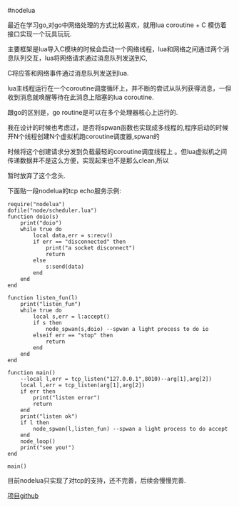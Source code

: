 

#nodelua



最近在学习go,对go中网络处理的方式比较喜欢，就用lua coroutine + C 模仿着接口实现一个玩具玩玩.

主要框架是lua导入C模块的时候会启动一个网络线程，lua和网络之间通过两个消息队列交互，lua将网络请求通过消息队列发送到C,

C将应答和网络事件通过消息队列发送到lua.

lua主线程运行在一个coroutine调度循环上，并不断的尝试从队列获得消息，一但收到消息就唤醒等待在此消息上阻塞的lua coroutine.

跟go的区别是，go routine是可以在多个处理器核心上运行的.

我在设计的时候也考虑过，是否将spwan函数也实现成多线程的,程序启动的时候开N个线程创建N个虚拟机跑coroutine调度器,spwan的

时候将这个创建请求分发到负载最轻的coroutine调度线程上 。但lua虚拟机之间传递数据并不是这么方便，实现起来也不是那么clean,所以

暂时放弃了这个念头.

下面贴一段nodelua的tcp echo服务示例:

	require("nodelua")
	dofile("node/scheduler.lua")
	function doio(s)
	    print("doio")
	    while true do
	        local data,err = s:recv()
	        if err == "disconnected" then
	            print("a socket disconnect")
	            return
	        else
	            s:send(data)
	        end
	    end
	end
	
	function listen_fun(l)
	    print("listen_fun")
	    while true do
	        local s,err = l:accept()
	        if s then
	            node_spwan(s,doio) --spwan a light process to do io
	        elseif err == "stop" then
	            return
	        end
	    end
	end
	
	function main()        
	    --local l,err = tcp_listen("127.0.0.1",8010)--arg[1],arg[2])
	    local l,err = tcp_listen(arg[1],arg[2])
	    if err then
	        print("listen error")
	        return
	    end
	    print("listen ok")
	    if l then
	        node_spwan(l,listen_fun) --spwan a light process to do accept
	    end
	    node_loop()
	    print("see you!")
	end
	
	main()

目前nodelua只实现了对tcp的支持，还不完善，后续会慢慢完善.

[项目github](https://github.com/sniperHW/nodelua)
